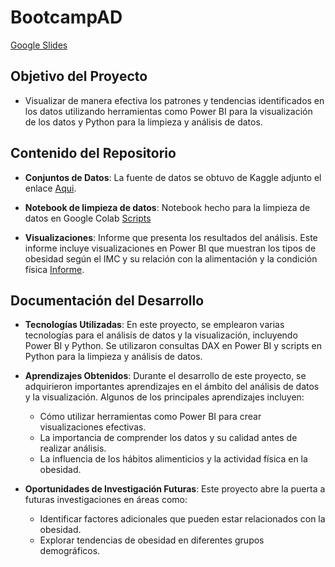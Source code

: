 # BootcampAD
[Google Slides](https://docs.google.com/presentation/d/1NsUyo5E2PgmULSgXopyybw4zE7hvJ_yEgRsq_6uFtpo/edit?usp=sharing)

## Objetivo del Proyecto

- Visualizar de manera efectiva los patrones y tendencias identificados en los datos utilizando herramientas como Power BI para la visualización de los datos y Python para la limpieza y análisis de datos.

## Contenido del Repositorio

- **Conjuntos de Datos**: La fuente de datos se obtuvo de Kaggle adjunto el enlace  [Aqui](https://www.kaggle.com/code/pmrich/obesitydataset-eda-data-prep-ml-hypertuning#About-the-Data).
  
- **Notebook de limpieza de datos**: Notebook hecho para la limpieza de datos en Google Colab [Scripts](https://github.com/jgomez1305/BootcampAD/blob/main/scripts.ipynb)
  
- **Visualizaciones**: Informe que presenta los resultados del análisis. Este informe incluye visualizaciones en Power BI que muestran los tipos de obesidad según el IMC y su relación con la alimentación y la condición física [Informe](https://app.powerbi.com/reportEmbed?reportId=84e215ca-f35c-48ec-bee2-c5fbfc990a82&autoAuth=true&ctid=2bac32fd-d9a2-40d9-a272-3a35920f5607).

 ## Documentación del Desarrollo

- **Tecnologías Utilizadas**: En este proyecto, se emplearon varias tecnologías para el análisis de datos y la visualización, incluyendo Power BI y Python. Se utilizaron consultas DAX en Power BI y scripts en Python para la limpieza y análisis de datos.

- **Aprendizajes Obtenidos**: Durante el desarrollo de este proyecto, se adquirieron importantes aprendizajes en el ámbito del análisis de datos y la visualización. Algunos de los principales aprendizajes incluyen:
  
    - Cómo utilizar herramientas como Power BI para crear visualizaciones efectivas.
    - La importancia de comprender los datos y su calidad antes de realizar análisis.
    - La influencia de los hábitos alimenticios y la actividad física en la obesidad.

- **Oportunidades de Investigación Futuras**: Este proyecto abre la puerta a futuras investigaciones en áreas como:

    - Identificar factores adicionales que pueden estar relacionados con la obesidad.
    - Explorar tendencias de obesidad en diferentes grupos demográficos.

